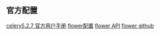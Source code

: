 ## 官方配置
[celery5.2.7 官方用户手册](https://docs.celeryq.dev/en/stable/userguide/index.html)
[flower配置](https://flower.readthedocs.io/en/latest/config.html#options)
[flower API](https://flower.readthedocs.io/en/latest/api.html#get--api-queues-length)
[flower github](https://github.com/mher/flower)